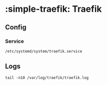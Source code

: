 # :simple-traefik: Traefik

## Config

### Service

```shell
/etc/systemd/system/traefik.service
```

## Logs

```shell
tail -n10 /var/log/traefik/traefik.log
```
